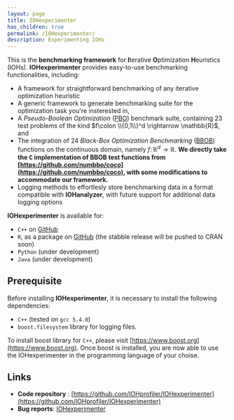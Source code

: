 ```yaml
---
layout: page
title: IOHexperimenter
has_children: true
permalink: /IOHexperimenter/
description: Experimenting IOHs
---
```


This is the **benchmarking framework** for <b>I</b>terative <b>O</b>ptimization <b>H</b>euristics (IOHs).
<b>IOHexperimenter</b> provides easy-to-use benchmarking functionalities, including:

* A framework for straightforward benchmarking of any iterative optimization heuristic
* A generic framework to generate benchmarking suite for the optimization task you're insterested in,
* A _Pseudo-Boolean Optimization_ ([PBO](/Suites/PBO/)) benchmark suite, containing 23 test problems of the kind $f\colon \\{0,1\\}^d \rightarrow \mathbb{R}$, and
* The integration of 24 _Black-Box Optimization Benchmarking_ ([BBOB](https://coco.gforge.inria.fr/downloads/download16.00/bbobdocfunctions.pdf)) functions on the continuous domain, namely $f\colon \mathbb{R}^d \rightarrow \mathbb{R}$. <b>We directly take the <tt>C</tt> implementation of BBOB test functions from [https://github.com/numbbo/coco](https://github.com/numbbo/coco), with some modifications to accommodate our framework.</b>
* Logging methods to effortlesly store benchmarking data in a format compatible with __IOHanalyzer__, with future support for additional data logging options
<!-- * (__Soon to come__) A framework which significantly simplifies algorithm designa -->

<b>IOHexperimenter</b> is available for:

* `C++` on [GitHub](https://github.com/IOHprofiler)
* `R`, as a package on [GitHub](https://github.com/IOHprofiler/IOHexperimenter/tree/R) (the stabble release will be pushed to CRAN soon)
* `Python` (under development)
* `Java` (under development)


## Prerequisite

Before installing <b>IOHexperimenter</b>, it is necessary to install the following dependencies:

* `C++` (tested on `gcc 5.4.0`)
* `boost.filesystem` library for logging files.

To install boost library for `C++`, please visit [https://www.boost.org](https://www.boost.org). Once boost is installed, you are now able to use the IOHexperimenter in the programming language of your choise.

## Links

* __Code repository__ : [https://github.com/IOHprofiler/IOHexperimenter](https://github.com/IOHprofiler/IOHexperimenter)
* __Bug reports__: [IOHexperimenter](https://github.com/IOHprofiler/IOHexperimenter/issues)
<!-- * __General Contact__: [iohprofiler@liacs.leidenuniv.nl](mailto:iohprofiler@liacs.leidenuniv.nl) -->
<!-- * __Mailing List__: [IOHprofiler mailing list](https://lists.leidenuniv.nl/mailman/listinfo/iohprofiler) -->
